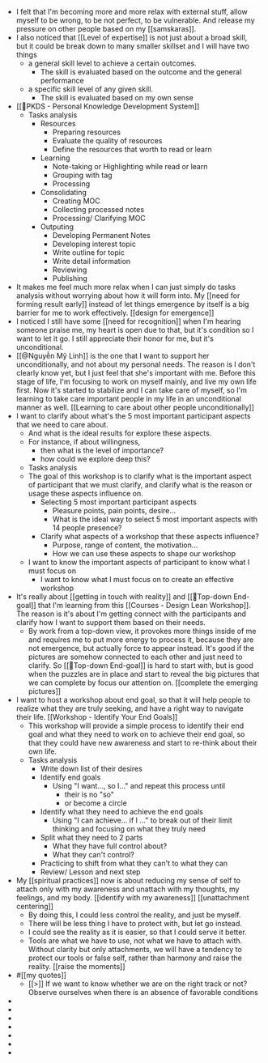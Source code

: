 - I felt that I'm becoming more and more relax with external stuff, allow myself to be wrong, to be not perfect, to be vulnerable. And release my pressure on other people based on my [[samskaras]].
- I also noticed that [[Level of expertise]] is not just about a broad skill, but it could be break down to many smaller skillset and I will have two things
    - a general skill level to achieve a certain outcomes. 
        - The skill is evaluated based on the outcome and the general performance
    - a specific skill level of any given skill. 
        - The skill is evaluated based on my own sense
- [[🌱PKDS - Personal Knowledge Development System]] 
    - Tasks analysis
        - Resources
            - Preparing resources
            - Evaluate the quality of resources
            - Define the resources that worth to read or learn
        - Learning
            - Note-taking or Highlighting while read or learn
            - Grouping with tag
            - Processing
        - Consolidating
            - Creating MOC
            - Collecting processed notes
            - Processing/ Clarifying MOC
        - Outputing
            - Developing Permanent Notes
            - Developing interest topic
            - Write outline for topic
            - Write detail information
            - Reviewing
            - Publishing
- It makes me feel much more relax when I can just simply do tasks analysis without worrying about how it will form into. My [[need for forming result early]] instead of let things emergence by itself is a big barrier for me to work effectively. [[design for emergence]]
- I noticed I still have some [[need for recognition]] when I'm hearing someone praise me, my heart is open due to that, but it's condition so I want to let it go. I still appreciate their honor for me, but it's unconditional.
- [[@Nguyễn Mỹ Linh]] is the one that I want to support her unconditionally, and not about my personal needs. The reason is I don't clearly know yet, but I just feel that she's important with me. Before this stage of life, I'm focusing to work on myself mainly, and live my own life first. Now it's started to stabilize and I can take care of myself, so I'm learning to take care important people in my life in an unconditional manner as well. [[Learning to care about other people unconditionally]]
- I want to clarify about what's the 5 most important participant aspects that we need to care about.
    - And what is the ideal results for explore these aspects.
    - For instance, if about willingness, 
        - then what is the level of importance?
        - how could we explore deep this?
    - Tasks analysis
    - The goal of this workshop is to clarify what is the important aspect of participant that we must clarify, and clarify what is the reason or usage these aspects influence on.
        - Selecting 5 most important participant aspects
            - Pleasure points, pain points, desire...
            - What is the ideal way to select 5 most important aspects with 14 people presence?
        - Clarify what aspects of a workshop that these aspects influence? 
            - Purpose, range of content, the motivation...
            - How we can use these aspects to shape our workshop
    - I want to know the important aspects of participant to know what I must focus on 
        - I want to know what I must focus on to create an effective workshop
- It's really about [[getting in touch with reality]] and [[🌲Top-down End-goal]] that I'm learning from this [[Courses - Design Lean Workshop]]. The reason is it's about I'm getting connect with the participants and clarify how I want to support them based on their needs. 
    - By work from a top-down view, it provokes more things inside of me and requires me to put more energy to process it, because they are not emergence, but actually force to appear instead. It's good if the pictures are somehow connected to each other and just need to clarify. So [[🌲Top-down End-goal]] is hard to start with, but is good when the puzzles are in place and start to reveal the big pictures that we can complete by focus our attention on. [[complete the emerging pictures]]
- I want to host a workshop about end goal, so that it will help people to realize what they are truly seeking, and have a right way to navigate their life. [[Workshop - Identify Your End Goals]]
    - This workshop will provide a simple process to identify their end goal and what they need to work on to achieve their end goal, so that they could have new awareness and start to re-think about their own life.
    - Tasks analysis
        - Write down list of their desires
        - Identify end goals
            - Using "I want..., so I..." and repeat this process until 
                - their is no "so"
                - or become a circle
        - Identify what they need to achieve the end goals
            - Using "I can achieve... if I ..." to break out of their limit thinking and focusing on what they truly need
        - Split what they need to 2 parts
            - What they have full control about?
            - What they can't control?
        - Practicing to shift from what they can't to what they can
        - Review/ Lesson and next step
- My [[spiritual practices]] now is about reducing my sense of self to attach only with my awareness and unattach with my thoughts, my feelings, and my body. [[identify with my awareness]] [[unattachment centering]]
    - By doing this, I could less control the reality, and just be myself. 
    - There will be less thing I have to protect with, but let go instead.
    - I could see the reality as it is easier, so that I could serve it better. 
    - Tools are what we have to use, not what we have to attach with. Without clarity but only attachments, we will have a tendency to protect our tools or false self, rather than harmony and raise the reality. [[raise the moments]]
- #[[my quotes]]  
    - [[>]] If we want to know whether we are on the right track or not? Observe ourselves when there is an absence of favorable conditions
- 
- 
- 
- 
- 
- 
- 

